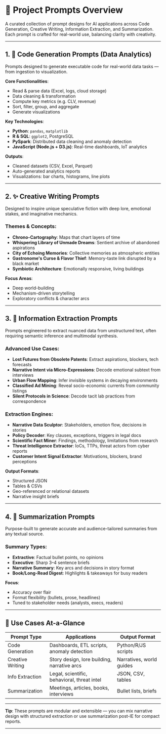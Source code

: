 # 📘 Project Prompts Overview

A curated collection of prompt designs for AI applications across Code Generation, Creative Writing, Information Extraction, and Summarization. Each prompt is crafted for real-world use, balancing clarity with creativity.

---

## 1. 🧮 Code Generation Prompts (Data Analytics)

Prompts designed to generate executable code for real-world data tasks — from ingestion to visualization.

**Core Functionalities**:
- Read & parse data (Excel, logs, cloud storage)
- Data cleaning & transformation
- Compute key metrics (e.g. CLV, revenue)
- Sort, filter, group, and aggregate
- Generate visualizations

**Key Technologies**:
- **Python**: `pandas`, `matplotlib`
- **R & SQL**: `ggplot2`, PostgreSQL
- **PySpark**: Distributed data cleaning and anomaly detection
- **JavaScript (Node.js + D3.js)**: Real-time dashboards, IoT analytics

**Outputs**:
- Cleaned datasets (CSV, Excel, Parquet)
- Auto-generated analytics reports
- Visualizations: bar charts, histograms, line plots

---

## 2. ✨ Creative Writing Prompts

Designed to inspire unique speculative fiction with deep lore, emotional stakes, and imaginative mechanics.

### Themes & Concepts:
- **Chrono-Cartography**: Maps that chart layers of time
- **Whispering Library of Unmade Dreams**: Sentient archive of abandoned aspirations
- **City of Echoing Memories**: Collective memories as atmospheric entities
- **Gastronome's Curse & Flavor Thief**: Memory-taste link disrupted by a black market
- **Symbiotic Architecture**: Emotionally responsive, living buildings

**Focus Areas**:
- Deep world-building  
- Mechanism-driven storytelling  
- Exploratory conflicts & character arcs

---

## 3. 🧠 Information Extraction Prompts

Prompts engineered to extract nuanced data from unstructured text, often requiring semantic inference and multimodal synthesis.

### Advanced Use Cases:
- **Lost Futures from Obsolete Patents**: Extract aspirations, blockers, tech forecasts
- **Narrative Intent via Micro-Expressions**: Decode emotional subtext from interviews
- **Urban Flow Mapping**: Infer invisible systems in decaying environments
- **Classified Ad Mining**: Reveal socio-economic currents from community listings
- **Silent Protocols in Science**: Decode tacit lab practices from correspondence

### Extraction Engines:
- **Narrative Data Sculptor**: Stakeholders, emotion flow, decisions in stories  
- **Policy Decoder**: Key clauses, exceptions, triggers in legal docs  
- **Scientific Fact Miner**: Findings, methodology, limitations from research  
- **Threat Intelligence Extractor**: IoCs, TTPs, threat actors from cyber reports  
- **Customer Intent Signal Extractor**: Motivations, blockers, brand perceptions  

**Output Formats**:
- Structured JSON  
- Tables & CSVs  
- Geo-referenced or relational datasets  
- Narrative insight briefs

---

## 4. 📝 Summarization Prompts

Purpose-built to generate accurate and audience-tailored summaries from any textual source.

### Summary Types:
- **Extractive**: Factual bullet points, no opinions
- **Executive**: Sharp 3–4 sentence briefs
- **Narrative Summary**: Key arcs and decisions in story format
- **Book/Long-Read Digest**: Highlights & takeaways for busy readers

**Focus**:
- Accuracy over flair  
- Format flexibility (bullets, prose, headlines)  
- Tuned to stakeholder needs (analysts, execs, readers)

---

## 🔧 Use Cases At-a-Glance

| Prompt Type      | Applications                                | Output Format       |
|------------------|---------------------------------------------|---------------------|
| Code Generation  | Dashboards, ETL scripts, anomaly detection  | Python/R/JS scripts |
| Creative Writing | Story design, lore building, narrative arcs | Narratives, world guides |
| Info Extraction  | Legal, scientific, behavioral, threat intel | JSON, CSV, tables   |
| Summarization    | Meetings, articles, books, interviews       | Bullet lists, briefs|

---

**Tip**: These prompts are modular and extensible — you can mix narrative design with structured extraction or use summarization post-IE for compact reports.

---
